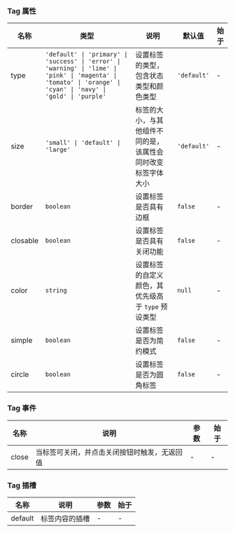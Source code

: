 ### Tag 属性

| 名称     | 类型                                                                                                                                                             | 说明                                                         | 默认值      | 始于 |
| -------- | ---------------------------------------------------------------------------------------------------------------------------------------------------------------- | ------------------------------------------------------------ | ----------- | ---- |
| type     | `'default' \| 'primary' \| 'success' \| 'error' \| 'warning' \| 'lime' \| 'pink' \| 'magenta' \| 'tomato' \| 'orange' \| 'cyan' \| 'navy' \| 'gold' \| 'purple'` | 设置标签的类型，包含状态类型和颜色类型                       | `'default'` | -    |
| size     | `'small' \| 'default' \| 'large'`                                                                                                                                | 标签的大小，与其他组件不同的是，该属性会同时改变标签字体大小 | `'default'` | -    |
| border   | `boolean`                                                                                                                                                        | 设置标签是否具有边框                                         | `false`     | -    |
| closable | `boolean`                                                                                                                                                        | 设置标签是否具有关闭功能                                     | `false`     | -    |
| color    | `string`                                                                                                                                                         | 设置标签的自定义颜色，其优先级高于 `type` 预设类型           | `null`      | -    |
| simple   | `boolean`                                                                                                                                                        | 设置标签是否为简约模式                                       | `false`     | -    |
| circle   | `boolean`                                                                                                                                                        | 设置标签是否为圆角标签                                       | `false`     | -    |

### Tag 事件

| 名称  | 说明                                         | 参数 | 始于 |
| ----- | -------------------------------------------- | ---- | ---- |
| close | 当标签可关闭，并点击关闭按钮时触发，无返回值 | -    | -    |

### Tag 插槽

| 名称    | 说明           | 参数 | 始于 |
| ------- | -------------- | ---- | ---- |
| default | 标签内容的插槽 | -    | -    |
